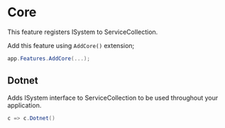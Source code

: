 # Core

This feature registers ISystem to ServiceCollection.

Add this feature using `AddCore()` extension;

```csharp
app.Features.AddCore(...);
```

## Dotnet

Adds ISystem interface to ServiceCollection to be used throughout your
application.

```csharp
c => c.Dotnet()
```